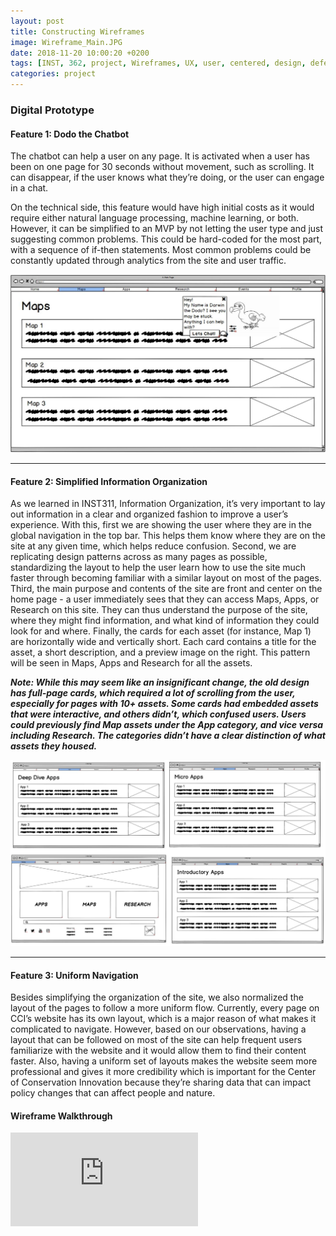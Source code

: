 ```yaml
---
layout: post
title: Constructing Wireframes
image: Wireframe_Main.JPG
date: 2018-11-20 10:00:20 +0200
tags: [INST, 362, project, Wireframes, UX, user, centered, design, defenders, wildlife]
categories: project
---
```


### Digital Prototype 

#### Feature 1: Dodo the Chatbot

The chatbot can help a user on any page. It is activated when a user has been on one page for 30 seconds without movement, such as scrolling. It can disappear, if the user knows what they’re doing, or the user can engage in a chat. 

On the technical side, this feature would have high initial costs as it would require either natural language processing, machine learning, or both. However, it can be simplified to an MVP by not letting the user type and just suggesting common problems. This could be hard-coded for the most part, with a sequence of if-then statements. Most common problems could be constantly updated through analytics from the site and user traffic. 

<p align="center">
  <img src="https://raw.githubusercontent.com/BDubon/DoW/master/images/Wireframe_Dodo.JPG" alt="Wireframe showing Darwin, The Dodo Bird, assisting people." title="Wireframe showing Darwin, The Dodo Bird, assisting people."/>
</p>

---------------------------------------------

#### Feature 2: Simplified Information Organization

As we learned in INST311, Information Organization, it’s very important to lay out information in a clear and organized fashion to improve a user’s experience. With this, first we are showing the user where they are in the global navigation in the top bar. This helps them know where they are on the site at any given time, which helps reduce confusion. Second, we are replicating design patterns across as many pages as possible, standardizing the layout to help the user learn how to use the site much faster through becoming familiar with a similar layout on most of the pages. Third, the main purpose and contents of the site are front and center on the home page - a user immediately sees that they can access Maps, Apps, or Research on this site. They can thus understand the purpose of the site, where they might find information, and what kind of information they could look for and where. Finally, the cards for each asset (for instance, Map 1) are horizontally wide and vertically short. Each card contains a title for the asset, a short description, and a preview image on the right. This pattern will be seen in Maps, Apps and Research for all the assets. 

***Note: While this may seem like an insignificant change, the old design has full-page cards, which required a lot of scrolling from the user, especially for pages with 10+ assets. Some cards had embedded assets that were interactive, and others didn’t, which confused users. Users could previously find Map assets under the App category, and vice versa including Research. The categories didn’t have a clear distinction of what assets they housed.***

<p align="center">
  <img src="https://raw.githubusercontent.com/BDubon/DoW/master/images/Wireframe_Layouts.JPG" alt="Wireframes showing the proposed layout for the website's redesign." title="Wireframes showing the proposed layout for the website's redesign."/>
</p>

---------------------------------------------

#### Feature 3: Uniform Navigation

Besides simplifying the organization of the site, we also normalized the layout of the pages to follow a more uniform flow. Currently, every page on CCI’s website has its own layout, which is a major reason of what makes it complicated to navigate. However, based on our observations, having a layout that can be followed on most of the site can help frequent users familiarize with the website and it would allow them to find their content faster. Also, having a uniform set of layouts makes the website seem more professional and gives it more credibility which is important for the Center of Conservation Innovation because they’re sharing data that can impact policy changes that can affect people and nature.


#### Wireframe Walkthrough
<iframe src="https://www.youtube.com/embed/kfvAnBmlbL4" frameborder="0" allowfullscreen></iframe>





